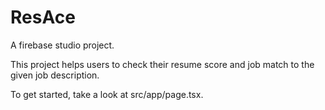 # ResAce

A firebase studio project.

This project helps users to check their resume score and job match to the given job description.

To get started, take a look at src/app/page.tsx.
